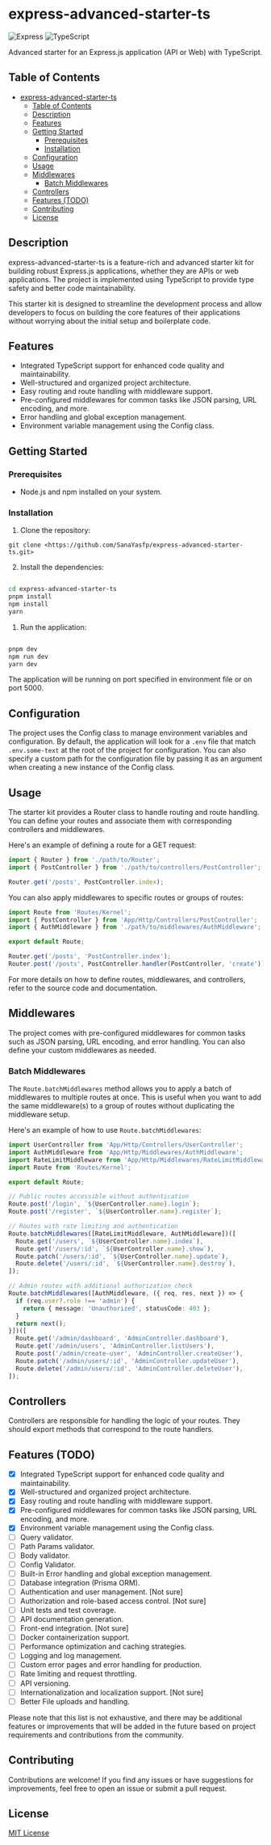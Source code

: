 # express-advanced-starter-ts

![Express](https://img.shields.io/badge/Express-4.17.17-blue)
![TypeScript](https://img.shields.io/badge/TypeScript-5.1.6-blue)

Advanced starter for an Express.js application (API or Web) with TypeScript.

## Table of Contents

- [express-advanced-starter-ts](#express-advanced-starter-ts)
  - [Table of Contents](#table-of-contents)
  - [Description](#description)
  - [Features](#features)
  - [Getting Started](#getting-started)
    - [Prerequisites](#prerequisites)
    - [Installation](#installation)
  - [Configuration](#configuration)
  - [Usage](#usage)
  - [Middlewares](#middlewares)
    - [Batch Middlewares](#batch-middlewares)
  - [Controllers](#controllers)
  - [Features (TODO)](#features-todo)
  - [Contributing](#contributing)
  - [License](#license)

## Description

express-advanced-starter-ts is a feature-rich and advanced starter kit for building robust Express.js applications, whether they are APIs or web applications. The project is implemented using TypeScript to provide type safety and better code maintainability.

This starter kit is designed to streamline the development process and allow developers to focus on building the core features of their applications without worrying about the initial setup and boilerplate code.

## Features

- Integrated TypeScript support for enhanced code quality and maintainability.
- Well-structured and organized project architecture.
- Easy routing and route handling with middleware support.
- Pre-configured middlewares for common tasks like JSON parsing, URL encoding, and more.
- Error handling and global exception management.
- Environment variable management using the Config class.

## Getting Started

### Prerequisites

- Node.js and npm installed on your system.

### Installation

1. Clone the repository:

```plain text
git clone <https://github.com/SanaYasfp/express-advanced-starter-ts.git>

```

2. Install the dependencies:

```sh

cd express-advanced-starter-ts
pnpm install
npm install
yarn

```

1. Run the application:

```sh

pnpm dev
npm run dev
yarn dev

```

The application will be running on port specified in environment file or on port 5000.

## Configuration

The project uses the Config class to manage environment variables and configuration. By default, the application will look for a `.env` file that match `.env.some-text` at the root of the project for configuration. You can also specify a custom path for the configuration file by passing it as an argument when creating a new instance of the Config class.

## Usage

The starter kit provides a Router class to handle routing and route handling. You can define your routes and associate them with corresponding controllers and middlewares.

Here's an example of defining a route for a GET request:

```typescript
import { Router } from './path/to/Router';
import { PostController } from './path/to/controllers/PostController';

Router.get('/posts', PostController.index);
```

You can also apply middlewares to specific routes or groups of routes:

```typescript
import Route from 'Routes/Kernel';
import { PostController } from 'App/Http/Controllers/PostController';
import { AuthMiddleware } from './path/to/middlewares/AuthMiddleware';

export default Route;

Router.get('/posts', 'PostController.index');
Router.post('/posts', PostController.handler(PostController, 'create')).middleware([AuthMiddleware.name]);
```

For more details on how to define routes, middlewares, and controllers, refer to the source code and documentation.

## Middlewares

The project comes with pre-configured middlewares for common tasks such as JSON parsing, URL encoding, and error handling. You can also define your custom middlewares as needed.

### Batch Middlewares

The `Route.batchMiddlewares` method allows you to apply a batch of middlewares to multiple routes at once. This is useful when you want to add the same middleware(s) to a group of routes without duplicating the middleware setup.

Here's an example of how to use `Route.batchMiddlewares`:

```typescript
import UserController from 'App/Http/Controllers/UserController';
import AuthMiddleware from 'App/Http/Middlewares/AuthMiddleware';
import RateLimitMiddleware from 'App/Http/Middlewares/RateLimitMiddleware';
import Route from 'Routes/Kernel';

export default Route;

// Public routes accessible without authentication
Route.post('/login', `${UserController.name}.login`);
Route.post('/register', `${UserController.name}.register`);

// Routes with rate limiting and authentication
Route.batchMiddlewares([RateLimitMiddleware, AuthMiddleware])([
  Route.get('/users', `${UserController.name}.index`),
  Route.get('/users/:id', `${UserController.name}.show`),
  Route.patch('/users/:id', `${UserController.name}.update`),
  Route.delete('/users/:id', `${UserController.name}.destroy`),
]);

// Admin routes with additional authorization check
Route.batchMiddlewares([AuthMiddleware, ({ req, res, next }) => {
  if (req.user?.role !== 'admin') {
    return { message: 'Unauthorized', statusCode: 403 };
  }
  return next();
}])([
  Route.get('/admin/dashboard', 'AdminController.dashboard'),
  Route.get('/admin/users', 'AdminController.listUsers'),
  Route.post('/admin/create-user', 'AdminController.createUser'),
  Route.patch('/admin/users/:id', 'AdminController.updateUser'),
  Route.delete('/admin/users/:id', 'AdminController.deleteUser'),
]);

```

## Controllers

Controllers are responsible for handling the logic of your routes. They should export methods that correspond to the route handlers.

## Features (TODO)

- [x] Integrated TypeScript support for enhanced code quality and maintainability.
- [x] Well-structured and organized project architecture.
- [x] Easy routing and route handling with middleware support.
- [x] Pre-configured middlewares for common tasks like JSON parsing, URL encoding, and more.
- [x] Environment variable management using the Config class.
- [ ] Query validator.
- [ ] Path Params validator.
- [ ] Body validator.
- [ ] Config Validator.
- [ ] Built-in Error handling and global exception management.
- [ ] Database integration (Prisma ORM).
- [ ] Authentication and user management. [Not sure]
- [ ] Authorization and role-based access control. [Not sure]
- [ ] Unit tests and test coverage.
- [ ] API documentation generation.
- [ ] Front-end integration. [Not sure]
- [ ] Docker containerization support.
- [ ] Performance optimization and caching strategies.
- [ ] Logging and log management.
- [ ] Custom error pages and error handling for production.
- [ ] Rate limiting and request throttling.
- [ ] API versioning.
- [ ] Internationalization and localization support. [Not sure]
- [ ] Better File uploads and handling.

Please note that this list is not exhaustive, and there may be additional features or improvements that will be added in the future based on project requirements and contributions from the community.

## Contributing

Contributions are welcome! If you find any issues or have suggestions for improvements, feel free to open an issue or submit a pull request.

## License

[MIT License](LICENSE)
